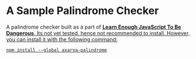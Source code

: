 <h1>A Sample Palindrome Checker</h1>

A palindrome checker built as a part of <a href="https://www.learnenough.com/javascript"><strong>Learn Enough JavaScript To Be Dangerous</strong>.
Its not yet tested, hence not recommended to install.
However, you can install it with the following command:

```npm install --global axarva-palindrome```
